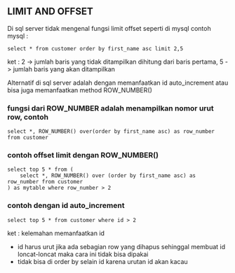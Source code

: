## LIMIT AND OFFSET
Di sql server tidak mengenal fungsi limit offset seperti di mysql
contoh mysql :

```
select * from customer order by first_name asc limit 2,5
```
ket :  2 -> jumlah baris yang tidak ditampilkan dihitung dari baris pertama, 5 -> jumlah baris yang akan ditampilkan

Alternatif di sql server adalah dengan memanfaatkan id auto_increment atau bisa juga memanfaatkan method ROW_NUMBER()

### fungsi dari ROW_NUMBER adalah menampilkan nomor urut row, contoh
```
select *, ROW_NUMBER() over(order by first_name asc) as row_number from customer
```

### contoh offset limit dengan ROW_NUMBER()

```
select top 5 * from (
	select *, ROW_NUMBER() over (order by first_name asc) as row_number from customer 
) as mytable where row_number > 2 
```

### contoh dengan id auto_increment

```
select top 5 * from customer where id > 2 
```
ket : kelemahan memanfaatkan id 
- id harus urut jika ada sebagian row yang dihapus sehinggal membuat id loncat-loncat maka cara ini tidak bisa dipakai 
- tidak bisa di order by selain id karena urutan id akan kacau
